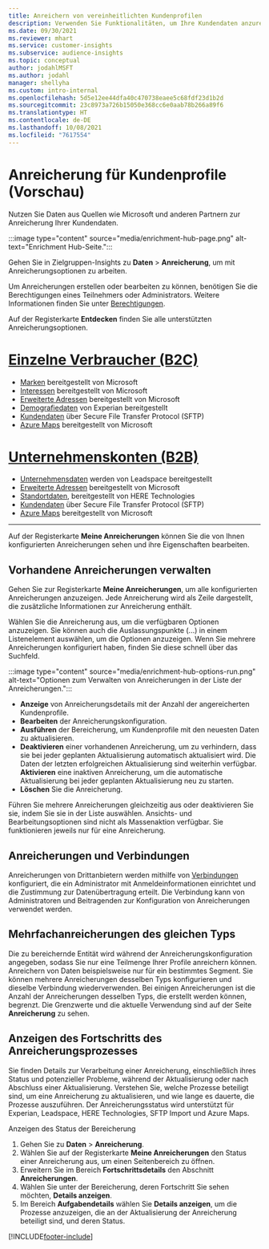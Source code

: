```yaml
---
title: Anreichern von vereinheitlichten Kundenprofilen
description: Verwenden Sie Funktionalitäten, um Ihre Kundendaten anzureichern.
ms.date: 09/30/2021
ms.reviewer: mhart
ms.service: customer-insights
ms.subservice: audience-insights
ms.topic: conceptual
author: jodahlMSFT
ms.author: jodahl
manager: shellyha
ms.custom: intro-internal
ms.openlocfilehash: 5d5e12ee44dfa40c470738eaee5c68fdf23d1b2d
ms.sourcegitcommit: 23c8973a726b15050e368cc6e0aab78b266a89f6
ms.translationtype: HT
ms.contentlocale: de-DE
ms.lasthandoff: 10/08/2021
ms.locfileid: "7617554"
---
```

# <a name="enrichment-for-customer-profiles-preview"></a>Anreicherung für Kundenprofile (Vorschau)

Nutzen Sie Daten aus Quellen wie Microsoft und anderen Partnern zur Anreicherung Ihrer Kundendaten.

:::image type="content" source="media/enrichment-hub-page.png" alt-text="Enrichment Hub-Seite.":::

Gehen Sie in Zielgruppen-Insights zu **Daten** > **Anreicherung**, um mit Anreicherungsoptionen zu arbeiten.  

Um Anreicherungen erstellen oder bearbeiten zu können, benötigen Sie die Berechtigungen eines Teilnehmers oder Administrators. Weitere Informationen finden Sie unter [Berechtigungen](permissions.md).

Auf der Registerkarte **Entdecken** finden Sie alle unterstützten Anreicherungsoptionen.

# <a name="individual-customers-b2c"></a>[Einzelne Verbraucher (B2C)](#tab/b2c)

- [Marken](enrichment-microsoft.md) bereitgestellt von Microsoft
- [Interessen](enrichment-microsoft.md) bereitgestellt von Microsoft
- [Erweiterte Adressen](enrichment-enhanced-addresses.md) bereitgestellt von Microsoft 
- [Demografiedaten](enrichment-experian.md) von Experian bereitgestellt
- [Kundendaten](enrichment-SFTP-custom-import.md) über Secure File Transfer Protocol (SFTP) 
- [Azure Maps](enrichment-azure-maps.md) bereitgestellt von Microsoft

# <a name="business-accounts-b2b"></a>[Unternehmenskonten (B2B)](#tab/b2b)

- [Unternehmensdaten](enrichment-leadspace.md) werden von Leadspace bereitgestellt
- [Erweiterte Adressen](enrichment-enhanced-addresses.md) bereitgestellt von Microsoft 
- [Standortdaten](enrichment-here.md), bereitgestellt von HERE Technologies 
- [Kundendaten](enrichment-SFTP-custom-import.md) über Secure File Transfer Protocol (SFTP) 
- [Azure Maps](enrichment-azure-maps.md) bereitgestellt von Microsoft

---

Auf der Registerkarte **Meine Anreicherungen** können Sie die von Ihnen konfigurierten Anreicherungen sehen und ihre Eigenschaften bearbeiten.

## <a name="manage-existing-enrichments"></a>Vorhandene Anreicherungen verwalten

Gehen Sie zur Registerkarte **Meine Anreicherungen**, um alle konfigurierten Anreicherungen anzuzeigen. Jede Anreicherung wird als Zeile dargestellt, die zusätzliche Informationen zur Anreicherung enthält.

Wählen Sie die Anreicherung aus, um die verfügbaren Optionen anzuzeigen. Sie können auch die Auslassungspunkte (...) in einem Listenelement auswählen, um die Optionen anzuzeigen. Wenn Sie mehrere Anreicherungen konfiguriert haben, finden Sie diese schnell über das Suchfeld.

:::image type="content" source="media/enrichment-hub-options-run.png" alt-text="Optionen zum Verwalten von Anreicherungen in der Liste der Anreicherungen.":::

- **Anzeige** von Anreicherungsdetails mit der Anzahl der angereicherten Kundenprofile.
- **Bearbeiten** der Anreicherungskonfiguration.
- **Ausführen** der Bereicherung, um Kundenprofile mit den neuesten Daten zu aktualisieren.
- **Deaktivieren** einer vorhandenen Anreicherung, um zu verhindern, dass sie bei jeder geplanten Aktualisierung automatisch aktualisiert wird. Die Daten der letzten erfolgreichen Aktualisierung sind weiterhin verfügbar. **Aktivieren** eine inaktiven Anreicherung, um die automatische Aktualisierung bei jeder geplanten Aktualisierung neu zu starten.
- **Löschen** Sie die Anreicherung.

Führen Sie mehrere Anreicherungen gleichzeitig aus oder deaktivieren Sie sie, indem Sie sie in der Liste auswählen. Ansichts- und Bearbeitungsoptionen sind nicht als Massenaktion verfügbar. Sie funktionieren jeweils nur für eine Anreicherung.

## <a name="enrichments-and-connections"></a>Anreicherungen und Verbindungen

Anreicherungen von Drittanbietern werden mithilfe von [Verbindungen](connections.md) konfiguriert, die ein Administrator mit Anmeldeinformationen einrichtet und die Zustimmung zur Datenübertragung erteilt. Die Verbindung kann von Administratoren und Beitragenden zur Konfiguration von Anreicherungen verwendet werden.  

## <a name="multiple-enrichments-of-the-same-type"></a>Mehrfachanreicherungen des gleichen Typs

Die zu bereichernde Entität wird während der Anreicherungskonfiguration angegeben, sodass Sie nur eine Teilmenge Ihrer Profile anreichern können. Anreichern von Daten beispielsweise nur für ein bestimmtes Segment. Sie können mehrere Anreicherungen desselben Typs konfigurieren und dieselbe Verbindung wiederverwenden. Bei einigen Anreicherungen ist die Anzahl der Anreicherungen desselben Typs, die erstellt werden können, begrenzt. Die Grenzwerte und die aktuelle Verwendung sind auf der Seite **Anreicherung** zu sehen.

## <a name="see-the-progress-of-the-enrichment-process"></a>Anzeigen des Fortschritts des Anreicherungsprozesses

Sie finden Details zur Verarbeitung einer Anreicherung, einschließlich ihres Status und potenzieller Probleme, während der Aktualisierung oder nach Abschluss einer Aktualisierung. Verstehen Sie, welche Prozesse beteiligt sind, um eine Anreicherung zu aktualisieren, und wie lange es dauerte, die Prozesse auszuführen. Der Anreicherungsstatus wird unterstützt für Experian, Leadspace, HERE Technologies, SFTP Import und Azure Maps.

Anzeigen des Status der Bereicherung

1. Gehen Sie zu **Daten** > **Anreicherung**. 
1. Wählen Sie auf der Registerkarte **Meine Anreicherungen** den Status einer Anreicherung aus, um einen Seitenbereich zu öffnen. 
1. Erweitern Sie im Bereich **Fortschrittsdetails** den Abschnitt **Anreicherungen**. 
1. Wählen Sie unter der Bereicherung, deren Fortschritt Sie sehen möchten, **Details anzeigen**. 
1. Im Bereich **Aufgabendetails** wählen Sie **Details anzeigen**, um die Prozesse anzuzeigen, die an der Aktualisierung der Anreicherung beteiligt sind, und deren Status. 

[!INCLUDE[footer-include](../includes/footer-banner.md)]
